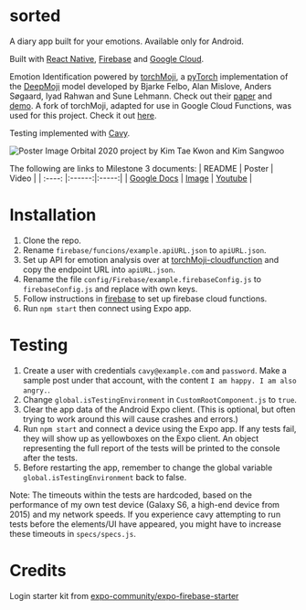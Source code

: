 # sorted

A diary app built for your emotions.
Available only for Android.

Built with [React Native](https://reactnative.dev/), [Firebase](https://firebase.google.com/) and [Google Cloud](https://cloud.google.com/). 

Emotion Identification powered by [torchMoji](https://github.com/huggingface/torchMoji), a [pyTorch](http://pytorch.org/) implementation of the [DeepMoji](https://github.com/bfelbo/DeepMoji) model developed by Bjarke Felbo, Alan Mislove, Anders Søgaard, Iyad Rahwan and Sune Lehmann. Check out their [paper](https://arxiv.org/abs/1708.00524) and [demo](http://deepmoji.mit.edu/).
A fork of torchMoji, adapted for use in Google Cloud Functions, was used for this project. Check it out [here](https://github.com/ktaekwon000/torchMoji-CloudFunction).

Testing implemented with [Cavy](https://cavy.app/).

![Poster Image](https://i.imgur.com/0kXWaNa.png)
Orbital 2020 project by Kim Tae Kwon and Kim Sangwoo

The following are links to Milestone 3 documents:
| README | Poster | Video |
| :----: |:------:|:-----:|
| [Google Docs](https://docs.google.com/document/d/1pZQDtq6-G5pVYrkst3WwukMJ7f2muJ0UM_hr6ivnZNk/edit?usp=sharing) | [Image](https://i.imgur.com/4wZWQDQ.png) | [Youtube](https://youtu.be/xyMW3HgDdAU) |

# Installation

1. Clone the repo.
1. Rename `firebase/funcions/example.apiURL.json` to `apiURL.json`.
1. Set up API for emotion analysis over at [torchMoji-cloudfunction](https://github.com/ktaekwon000/torchMoji-CloudFunction) and copy the endpoint URL into `apiURL.json`.
1. Rename the file `config/Firebase/example.firebaseConfig.js` to `firebaseConfig.js` and replace with own keys.
1. Follow instructions in [firebase](firebase) to set up firebase cloud functions.
1. Run `npm start` then connect using Expo app.

# Testing

1. Create a user with credentials `cavy@example.com` and `password`. Make a sample post under that account, with the content `I am happy. I am also angry.`.
1. Change `global.isTestingEnvironment` in `CustomRootComponent.js` to `true`.
1. Clear the app data of the Android Expo client. (This is optional, but often trying to work around this will cause crashes and errors.)
1. Run `npm start` and connect a device using the Expo app. If any tests fail, they will show up as yellowboxes on the Expo client. An object representing the full report of the tests will be printed to the console after the tests.
1. Before restarting the app, remember to change the global variable `global.isTestingEnvironment` back to false.

Note: The timeouts within the tests are hardcoded, based on the performance of my own test device (Galaxy S6, a high-end device from 2015) and my network speeds. If you experience cavy attempting to run tests before the elements/UI have appeared, you might have to increase these timeouts in `specs/specs.js`.

# Credits

Login starter kit from [expo-community/expo-firebase-starter](https://github.com/expo-community/expo-firebase-starter)
